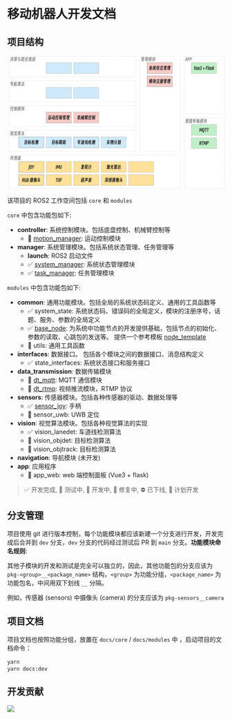 # 移动机器人开发文档

## 项目结构

![系统架构](./images/system-architecture.jpg)

该项目的 ROS2 工作空间包括 `core` 和 `modules` 

`core` 中包含功能包如下:
- **controller**: 系统控制模块。包括底盘控制、机械臂控制等
  - 🔄 [motion_manager](./modules/controller/motion_manager.md): 运动控制模块
- **manager**: 系统管理模块。包括系统状态管理、任务管理等
  - **launch**: ROS2 启动文件
  - ✅ [system_manager](./modules/manager/system_manager.md): 系统状态管理模块
  - ✅ [task_manager](./modules/manager/system_manager.md): 任务管理模块


`modules` 中包含功能包如下:
- **common**: 通用功能模块。包括全局的系统状态码定义、通用的工具函数等
  - ✅ system_state: 系统状态码、错误码的全局定义，模块的注册序号，话题、服务、参数的全局定义
  - ✅ [base_node](./modules/common/base_node.md): 为系统中功能节点的开发提供基础，包括节点的初始化、参数的读取、心跳包的发送等。 提供一个参考模板 [node_template](./modules/common/base_node.md)
  - 💠 utils: 通用工具函数
- **interfaces**: 数据接口。 包括各个模块之间的数据接口、消息结构定义
  - ✅ state_interfaces: 系统状态接口和服务接口
- **data_transmission**: 数据传输模块
  - 🔄 [dt_mqtt](./modules/data_transmission/dt_mqtt.md): MQTT 通信模块
  - 🚧 [dt_rtmp](./modules/data_transmission/dt_rtmp.md): 视频推流模块，RTMP 协议
- **sensors**: 传感器模块。包括各种传感器的驱动、数据处理等
  - ✅ [sensor_joy](./modules/sensors/sensor_joy.md): 手柄
  - 🔄 sensor_uwb: UWB 定位
- **vision**: 视觉算法模块。包括各种视觉算法的实现
  - ✅ vision_lanedet: 车道线检测算法
  - 🚧 vision_objdet: 目标检测算法
  - 💠 vision_objtrack: 目标检测算法
- **navigation**: 导航模块 (未开发)
- **app**: 应用程序
  - 💠 app_web: web 端控制面板 (Vue3 + flask)


> ✅ 开发完成, 🔄 测试中, 🚧 开发中, 🐛 修复中, ⛔️ 已下线, 💠 计划开发



## 分支管理

项目使用 git 进行版本控制，每个功能模块都应该新建一个分支进行开发，开发完成后合并到 `dev` 分支，`dev` 分支的代码经过测试后 PR 到 `main` 分支。**功能模块命名规则**:

其他子模块的开发和测试是完全可以独立的，因此，其他功能包的分支应该为 `pkg-<group>__<package_name>` 结构，`<group>` 为功能分组，`<package_name>` 为功能包名，中间用双下划线 `__` 分隔。

例如，传感器 (sensors) 中摄像头 (camera) 的分支应该为 `pkg-sensors__camera` 


## 项目文档

项目文档也按照功能分组，放置在 `docs/core` / `docs/modules` 中 ，启动项目的文档命令：
```shell
yarn
yarn docs:dev
```


## 开发贡献

<a href="https://github.com/eryajf/learn-github/graphs/contributors">
  <img src="https://contrib.rocks/image?repo=eryajf/learn-github" />
</a>